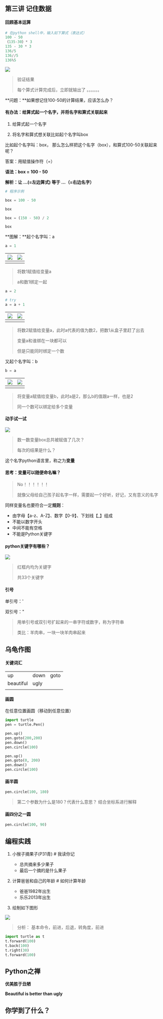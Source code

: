 ## 第三讲 记住数据

#### 回顾基本运算

```python
# 在python shell中，输入如下算式（表达式）
100 - 50
（135-30）* 3
135 - 30 * 3
136/5
136//5
136%5
```

![](.\res\jisuan.png)

> 验证结果
>
> 每个算式计算完成后，立即就输出了 。。。。。。



**问题：**如果想记住100-50的计算结果，应该怎么办？



#### 有办法：给算式起一个名字，并将名字和算式关联起来

1. 给算式起一个名字

2. 将名字和算式想关联比如起个名字叫box

    

比如起个名字叫：box， 那么怎么样把这个名字（box），和算式100-50关联起来呢？

答案：用赋值操作符（=）

**语法：box = 100 - 50**

**解析：让 ...(=左边算式) 等于 ...（=右边名字）**



```python
# 程序示例

box = 100 - 50

box

box = (150 - 50) / 2

box

```



**图解：**起个名字叫：a

```python
a = 1 
```

| ![](.\res\a.png) | ![](.\res\a1.png) |
| ---------------- | ----------------- |
|                  |                   |

> 将数1赋值给变量a
>
> a和数1绑定一起

```python
a = 2

# try
a = a + 1
```

| ![](.\res\a2.png) | ![](.\res\a21.png) |
| ----------------- | ------------------ |
|                   |                    |

> 将数2赋值给变量a，此时a代表的值为数2，把数1从盒子里赶了出去
>
> 变量a和谁绑在一块都可以
>
> 但是只能同时绑定一个数

又起个名字叫：b

```python
b = a
```

| ![](.\res\ab.png) | ![](.\res\ab1.png) |
| ----------------- | ------------------ |
|                   |                    |

> 将变量a赋值给变量b，此时a是2，那么b的值跟a一样，也是2
>
> 同一个数可以绑定给多个变量



#### 动手试一试

![](.\res\jisuan_box.png)

> 数一数变量box总共被赋值了几次？
>
> 每次的结果是什么？



这个名字python语言里，称之为**变量**

#### 思考：变量可以随便命名嘛？

> No！！！！！！
>
> 就像父母给自己孩子起名字一样，需要起一个好听，好记，又有意义的名字

同样变量名也要符合一定**规则**：

* 由字母【a-z、A-Z】、数字【0-9】、下划线【_】组成
* 不能以数字开头
* 中间不能有空格
* 不能是Python关键字

#### python关键字有哪些？

![](.\res\keywords.png)

> 红框内均为关键字
>
> 共33个关键字

#### 引号

单引号：'

双引号："

> 用单引号或双引号扩起来的一串字符或数字，称为字符串
>
> 类比：羊肉串，一块一块羊肉串起来



## 乌龟作图

#### 关键词汇

|           |      |      |
| --------- | ---- | ---- |
| up        | down | goto |
| beautiful | ugly |      |
|           |      |      |



#### 画圆

在任意位置画圆（移动到任意位置）

```python
import turtle
pen = turtle.Pen()

pen.up()
pen.goto(200,200)
pen.down()
pen.circle(100)

pen.up()
pen.goto(0, 200)
pen.down()
pen.circle(100)

```



#### 画半圆

```python
pen.circle(100, 180)
```

> 第二个参数为什么是180？代表什么意思？ 结合坐标系进行解释

#### 画四分之一圆

```python
pen.circle(100, 90)
```



## 编程实践

1. 小猴子摘果子(P31青)   # 我读你记
    * 总共摘来多少果子
    * 最后一个摘的是什么果子
2. 计算爸爸和自己的年龄  # 如何计算年龄
    * 爸爸1982年出生
    * 乐乐2013年出生

3. 绘制如下图形

![](.\res\angle.png)

> 分析： 基本命令，前进，后退，转角度，前进

```python
import turtle as t
t.forward(100)
t.back(100)
t.right(30)
t.forward(100)
```



## Python之禅

**优美胜于丑陋**

**Beautiful is better than ugly**

## 你学到了什么？